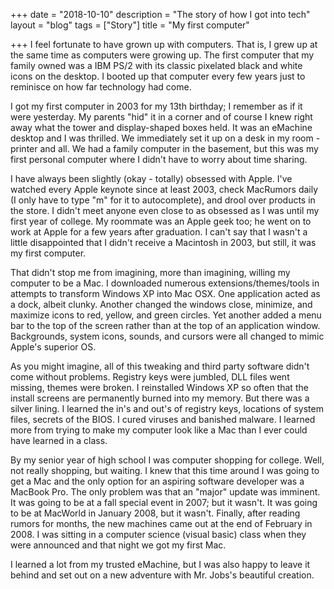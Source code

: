 +++
date = "2018-10-10"
description = "The story of how I got into tech"
layout = "blog"
tags = ["Story"]
title = "My first computer"

+++
I feel fortunate to have grown up with computers. That is, I grew up at the same time as computers were growing up. The first computer that my family owned was a IBM PS/2 with its classic pixelated black and white icons on the desktop. I booted up that computer every few years just to reminisce on how far technology had come.

I got my first computer in 2003 for my 13th birthday; I remember as if it were yesterday. My parents "hid" it in a corner and of course I knew right away what the tower and display-shaped boxes held. It was an eMachine desktop and I was thrilled. We immediately set it up on a desk in my room - printer and all. We had a family computer in the basement, but this was my first personal computer where I didn't have to worry about time sharing.

I have always been slightly (okay - totally) obsessed with Apple. I've watched every Apple keynote since at least 2003, check MacRumors daily (I only have to type "m" for it to autocomplete), and drool over products in the store. I didn't meet anyone even close to as obsessed as I was until my first year of college. My roommate was an Apple geek too; he went on to work at Apple for a few years after graduation. I can't say that I wasn't a little disappointed that I didn't receive a Macintosh in 2003, but still, it was my first computer.

That didn't stop me from imagining, more than imagining, willing my computer to be a Mac. I downloaded numerous extensions/themes/tools in attempts to transform Windows XP into Mac OSX. One application acted as a dock, albeit clunky. Another changed the windows close, minimize, and maximize icons to red, yellow, and green circles. Yet another added a menu bar to the top of the screen rather than at the top of an application window. Backgrounds, system icons, sounds, and cursors were all changed to mimic Apple's superior OS.

As you might imagine, all of this tweaking and third party software didn't come without problems. Registry keys were jumbled, DLL files went missing, themes were broken. I reinstalled Windows XP so often that the install screens are permanently burned into my memory. But there was a silver lining. I learned the in's and out's of registry keys, locations of system files, secrets of the BIOS. I cured viruses and banished malware. I learned more from trying to make my computer look like a Mac than I ever could have learned in a class.

By my senior year of high school I was computer shopping for college. Well, not really shopping, but waiting. I knew that this time around I was going to get a Mac and the only option for an aspiring software developer was a MacBook Pro. The only problem was that an "major" update was imminent. It was going to be at a fall special event in 2007; but it wasn't. It was going to be at MacWorld in January 2008, but it wasn't. Finally, after reading rumors for months, the new machines came out at the end of February in 2008. I was sitting in a computer science (visual basic) class when they were announced and that night we got my first Mac.

I learned a lot from my trusted eMachine, but I was also happy to leave it behind and set out on a new adventure with Mr. Jobs's beautiful creation. 